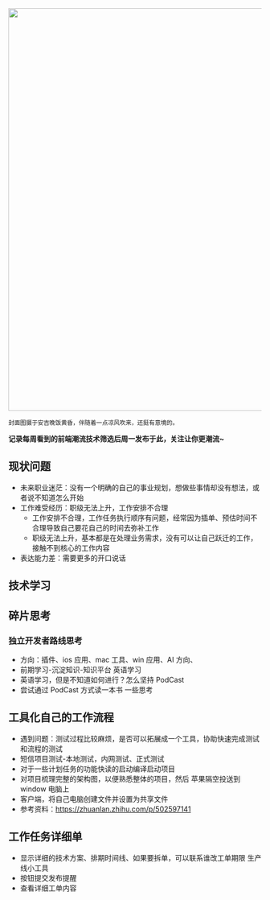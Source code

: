 <img src="https://gw.alipayobjects.com/zos/k/h5/hzL4LG.jpg" width="800" />

<small>封面图摄于安吉晚饭黄昏，伴随着一点凉风吹来，还挺有意境的。</small>

**记录每周看到的前端潮流技术筛选后周一发布于此，关注让你更潮流~**

## 现状问题

- 未来职业迷茫：没有一个明确的自己的事业规划，想做些事情却没有想法，或者说不知道怎么开始
- 工作难受经历：职级无法上升，工作安排不合理
  - 工作安排不合理，工作任务执行顺序有问题，经常因为插单、预估时间不合理导致自己要花自己的时间去弥补工作
  - 职级无法上升，基本都是在处理业务需求，没有可以让自己跃迁的工作，接触不到核心的工作内容
- 表达能力差：需要更多的开口说话

## 技术学习

## 碎片思考

### 独立开发者路线思考

- 方向：插件、ios 应用、mac 工具、win 应用、AI 方向、
- 前期学习-沉淀知识-知识平台
  英语学习
- 英语学习，但是不知道如何进行？怎么坚持
  PodCast
- 尝试通过 PodCast 方式读一本书
  一些思考

## 工具化自己的工作流程

- 遇到问题：测试过程比较麻烦，是否可以拓展成一个工具，协助快速完成测试和流程的测试
- 短信项目测试-本地测试，内网测试、正式测试
- 对于一些计划任务的功能快读的启动编译启动项目
- 对项目梳理完整的架构图，以便熟悉整体的项目，然后
  苹果隔空投送到 window 电脑上
- 客户端，将自己电脑创建文件并设置为共享文件
- 参考资料：https://zhuanlan.zhihu.com/p/502597141

## 工作任务详细单

- 显示详细的技术方案、排期时间线、如果要拆单，可以联系谁改工单期限
  生产线小工具
- 按钮提交发布提醒
- 查看详细工单内容
